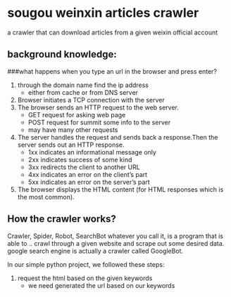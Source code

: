 #  sougou weinxin articles crawler
 
 a crawler that can download articles from a given weixin official account

## background knowledge:

###what happens when you type an url in the browser and press enter?
 1. through the domain name find the ip address
     + either from cache or from DNS server   
 2. Browser initiates a TCP connection with the server
 3. The browser sends an HTTP request to the web server.
    + GET request for asking web page
    + POST request for summit some info to the server
    + may have many other requests
 4. The server handles the request and sends back a response.Then the server sends out an HTTP response.
    * 1xx indicates an informational message only
    * 2xx indicates success of some kind
    * 3xx redirects the client to another URL
    * 4xx indicates an error on the client’s part
    * 5xx indicates an error on the server’s part 
 5. The browser displays the HTML content (for HTML responses which is the most common).
 
 ## How the crawler works?
 Crawler, Spider, Robot, SearchBot whatever you call it, is a program that is able to ..
 crawl through a given website and scrape out some desired data. google search engine is 
 actually a crawler called GoogleBot. 
 
 In our simple python project, we followed these steps:
 1. request the html based on the given keywords 
    + we need generated the url based on our keywords